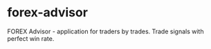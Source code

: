 # forex-advisor

FOREX Advisor - application for traders by trades. Trade signals with perfect win rate.
